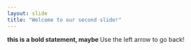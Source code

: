 ```yaml
---
layout: slide
title: "Welcome to our second slide!"
---
```

<b>this is a bold statement, maybe </b>
Use the left arrow to go back!
